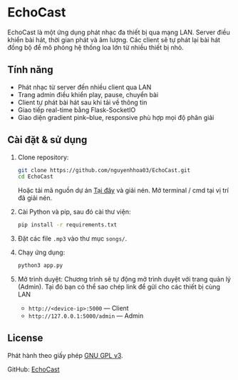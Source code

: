 # EchoCast

EchoCast là một ứng dụng phát nhạc đa thiết bị qua mạng LAN. Server điều khiển bài hát, thời gian phát và âm lượng. Các client sẽ tự phát lại bài hát đồng bộ để mô phỏng hệ thống loa lớn từ nhiều thiết bị nhỏ.

## Tính năng

* Phát nhạc từ server đến nhiều client qua LAN
* Trang admin điều khiển play, pause, chuyển bài
* Client tự phát bài hát sau khi tải về thông tin
* Giao tiếp real-time bằng Flask-SocketIO
* Giao diện gradient pink–blue, responsive phù hợp mọi độ phân giải

## Cài đặt & sử dụng

1. Clone repository:

   ```bash
   git clone https://github.com/nguyenhhoa03/EchoCast.git
   cd EchoCast
   ```

   Hoặc tải mã nguồn dự án [Tại đây](https://github.com/nguyenhhoa03/EchoCast/archive/refs/heads/main.zip) và giải nén. Mở terminal / cmd tại vị trí đã giải nén.
2. Cài Python và pip, sau đó cài thư viện:

   ```bash
   pip install -r requirements.txt
   ```
3. Đặt các file `.mp3` vào thư mục `songs/`.
4. Chạy ứng dụng:

   ```bash
   python3 app.py
   ```
5. Mở trình duyệt:
   Chương trình sẽ tự động mở trình duyệt với trang quản lý (Admin). Tại đó bạn có thể sao chép link để gửi cho các thiết bị cùng LAN

   * `http://<device-ip>:5000` — Client
   * `http://127.0.0.1:5000/admin` — Admin


## License

Phát hành theo giấy phép [GNU GPL v3](https://www.gnu.org/licenses/gpl-3.0.html).

GitHub: [EchoCast](https://github.com/nguyenhhoa03/EchoCast)
